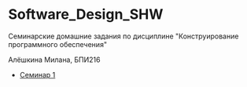 # Software_Design_SHW
Семинарские домашние задания по дисциплине "Конструирование программного обеспечения"

Алёшкина Милана, БПИ216

* [Семинар 1](https://github.com/milashkinaa/Software_Design_SHW/tree/main/Seminar1)
